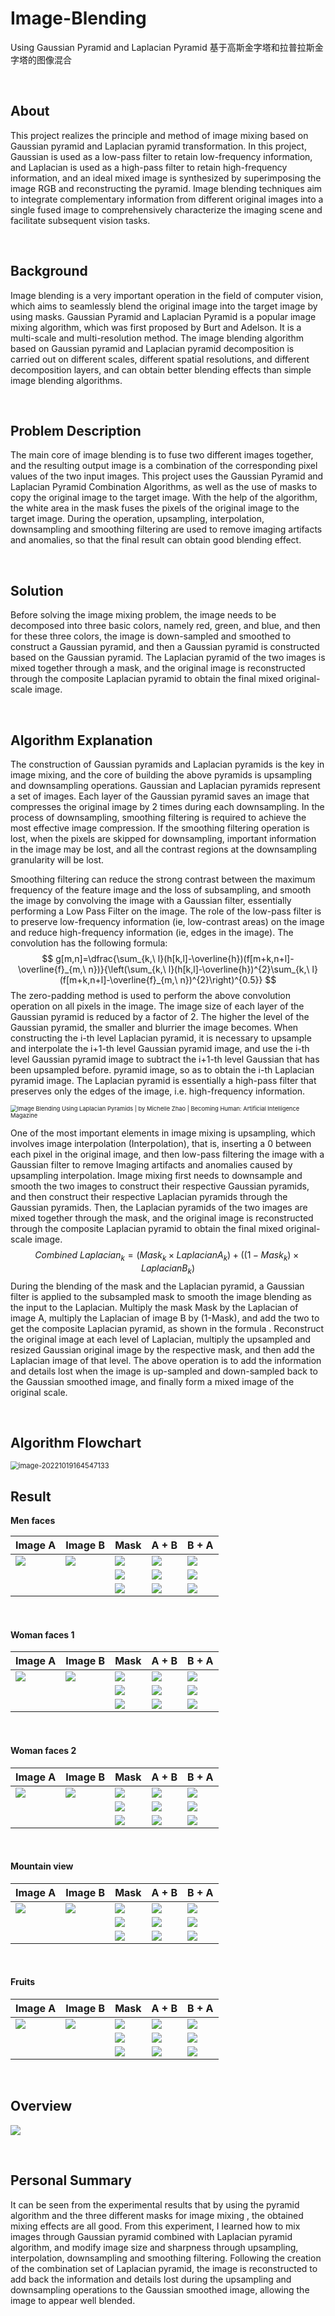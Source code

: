 # Image-Blending
 Using Gaussian Pyramid and Laplacian Pyramid   基于高斯金字塔和拉普拉斯金字塔的图像混合

<br />

## About

This project realizes the principle and method of image mixing based on Gaussian pyramid and Laplacian pyramid transformation. In this project, Gaussian is used as a low-pass filter to retain low-frequency information, and Laplacian is used as a high-pass filter to retain high-frequency information, and an ideal mixed image is synthesized by superimposing the image RGB and reconstructing the pyramid. Image blending techniques aim to integrate complementary information from different original images into a single fused image to comprehensively characterize the imaging scene and facilitate subsequent vision tasks.

<br />

## Background

Image blending is a very important operation in the field of computer vision, which aims to seamlessly blend the original image into the target image by using masks. Gaussian Pyramid and Laplacian Pyramid is a popular image mixing algorithm, which was first proposed by Burt and Adelson. It is a multi-scale and multi-resolution method. The image blending algorithm based on Gaussian pyramid and Laplacian pyramid decomposition is carried out on different scales, different spatial resolutions, and different decomposition layers, and can obtain better blending effects than simple image blending algorithms.

<br />

## Problem Description

The main core of image blending is to fuse two different images together, and the resulting output image is a combination of the corresponding pixel values of the two input images. This project uses the Gaussian Pyramid and Laplacian Pyramid Combination Algorithms, as well as the use of masks to copy the original image to the target image. With the help of the algorithm, the white area in the mask fuses the pixels of the original image to the target image. During the operation, upsampling, interpolation, downsampling and smoothing filtering are used to remove imaging artifacts and anomalies, so that the final result can obtain good blending effect.

<br />

## Solution

Before solving the image mixing problem, the image needs to be decomposed into three basic colors, namely red, green, and blue, and then for these three colors, the image is down-sampled and smoothed to construct a Gaussian pyramid, and then a Gaussian pyramid is constructed based on the Gaussian pyramid. The Laplacian pyramid of the two images is mixed together through a mask, and the original image is reconstructed through the composite Laplacian pyramid to obtain the final mixed original-scale image.

<br />

## Algorithm Explanation

The construction of Gaussian pyramids and Laplacian pyramids is the key in image mixing, and the core of building the above pyramids is upsampling and downsampling operations. Gaussian and Laplacian pyramids represent a set of images. Each layer of the Gaussian pyramid saves an image that compresses the original image by 2 times during each downsampling. In the process of downsampling, smoothing filtering is required to achieve the most effective image compression. If the smoothing filtering operation is lost, when the pixels are skipped for downsampling, important information in the image may be lost, and all the contrast regions at the downsampling granularity will be lost. 

Smoothing filtering can reduce the strong contrast between the maximum frequency of the feature image and the loss of subsampling, and smooth the image by convolving the image with a Gaussian filter, essentially performing a Low Pass Filter on the image. The role of the low-pass filter is to preserve low-frequency information (ie, low-contrast areas) on the image and reduce high-frequency information (ie, edges in the image). The convolution has the following formula:
$$
g[m,n]=\dfrac{\sum_{k,\ l}(h[k,l]-\overline{h})(f[m+k,n+l]-\overline{f}_{m,\ n})}{\left(\sum_{k,\ l}(h[k,l]-\overline{h})^{2}\sum_{k,\ l}(f[m+k,n+l]-\overline{f}_{m,\ n})^{2}\right)^{0.5}}
$$
The zero-padding method is used to perform the above convolution operation on all pixels in the image. The image size of each layer of the Gaussian pyramid is reduced by a factor of 2. The higher the level of the Gaussian pyramid, the smaller and blurrier the image becomes. When constructing the i-th level Laplacian pyramid, it is necessary to upsample and interpolate the i+1-th level Gaussian pyramid image, and use the i-th level Gaussian pyramid image to subtract the i+1-th level Gaussian that has been upsampled before. pyramid image, so as to obtain the i-th Laplacian pyramid image. The Laplacian pyramid is essentially a high-pass filter that preserves only the edges of the image, i.e. high-frequency information.

<img src="README/1lVZXdX3TszKswmqGivSc-g.png" alt="Image Blending Using Laplacian Pyramids | by Michelle Zhao | Becoming  Human: Artificial Intelligence Magazine" style="zoom: 67%;" />

One of the most important elements in image mixing is upsampling, which involves image interpolation (Interpolation), that is, inserting a 0 between each pixel in the original image, and then low-pass filtering the image with a Gaussian filter to remove Imaging artifacts and anomalies caused by upsampling interpolation. Image mixing first needs to downsample and smooth the two images to construct their respective Gaussian pyramids, and then construct their respective Laplacian pyramids through the Gaussian pyramids. Then, the Laplacian pyramids of the two images are mixed together through the mask, and the original image is reconstructed through the composite Laplacian pyramid to obtain the final mixed original-scale image.
$$
Combined \ Laplacian_{k} = (Mask_{k} \times LaplacianA_{k})+((1-Mask_{k}) \times LaplacianB_{k})
$$
During the blending of the mask and the Laplacian pyramid, a Gaussian filter is applied to the subsampled mask to smooth the image blending as the input to the Laplacian. Multiply the mask Mask by the Laplacian of image A, multiply the Laplacian of image B by (1-Mask), and add the two to get the composite Laplacian pyramid, as shown in the formula . Reconstruct the original image at each level of Laplacian, multiply the upsampled and resized Gaussian original image by the respective mask, and then add the Laplacian image of that level. The above operation is to add the information and details lost when the image is up-sampled and down-sampled back to the Gaussian smoothed image, and finally form a mixed image of the original scale.

<br />

## Algorithm Flowchart

<img src="README/image-20221019164547133.png" alt="image-20221019164547133" style="zoom:80%;" />

<br />

## Result

**Men faces**

| Image A              | Image B              | Mask                   | A + B                       | B + A                                       |
| -------------------- | -------------------- | ---------------------- | --------------------------- | ------------------------------------------- |
| ![](README/men1.jpg) | ![](README/men2.jpg) | ![](README/mask.jpg)   | ![](result/finalblend1.png) | ![](README/finalblend2-166478236560413.png) |
|                      |                      | ![](README/mask2.jpeg) | ![](README/finalblend3.png) | ![](README/finalblend4.png)                 |
|                      |                      | ![](README/mask3.jpg)  | ![](README/finalblend5.png) | ![](README/finalblend6.png)                 |

<br />

#### **Woman faces 1**

| Image A                | Image B                | Mask                   | A + B                        | B + A                                        |
| ---------------------- | ---------------------- | ---------------------- | ---------------------------- | -------------------------------------------- |
| ![](README/woman1.jpg) | ![](README/woman4.jpg) | ![](README/mask.jpg)   | ![](result/finalblend7.png)  | ![](README/finalblend8.png)                  |
|                        |                        | ![](README/mask2.jpeg) | ![](README/finalblend9.png)  | ![](README/finalblend10-166478268308320.png) |
|                        |                        | ![](README/mask3.jpg)  | ![](README/finalblend11.png) | ![](README/finalblend12.png)                 |

<br />

#### **Woman faces 2**

| Image A                | Image B                | Mask                   | A + B                        | B + A                        |
| ---------------------- | ---------------------- | ---------------------- | ---------------------------- | ---------------------------- |
| ![](README/woman5.jpg) | ![](README/woman6.jpg) | ![](README/mask.jpg)   | ![](README/finalblend13.png) | ![](README/finalblend14.png) |
|                        |                        | ![](README/mask2.jpeg) | ![](README/finalblend15.png) | ![](README/finalblend16.png) |
|                        |                        | ![](README/mask3.jpg)  | ![](README/finalblend17.png) | ![](README/finalblend18.png) |

<br />

#### **Mountain view**

| Image A                   | Image B                   | Mask                   | A + B                        | B + A                        |
| ------------------------- | ------------------------- | ---------------------- | ---------------------------- | ---------------------------- |
| ![](README/mountain1.jpg) | ![](README/mountain2.jpg) | ![](README/mask.jpg)   | ![](README/finalblend19.png) | ![](README/finalblend20.png) |
|                           |                           | ![](README/mask2.jpeg) | ![](README/finalblend21.png) | ![](README/finalblend22.png) |
|                           |                           | ![](README/mask3.jpg)  | ![](README/finalblend23.png) | ![](README/finalblend24.png) |

<br />

#### **Fruits**

| Image A               | Image B                | Mask                   | A + B                        | B + A                        |
| --------------------- | ---------------------- | ---------------------- | ---------------------------- | ---------------------------- |
| ![](README/apple.jpg) | ![](README/orange.jpg) | ![](README/mask.jpg)   | ![](README/finalblend25.png) | ![](README/finalblend26.png) |
|                       |                        | ![](README/mask2.jpeg) | ![](README/finalblend27.png) | ![](README/finalblend28.png) |
|                       |                        | ![](README/mask3.jpg)  | ![](README/finalblend29.png) | ![](README/finalblend30.png) |

<br />

## Overview

![](README/Laplacian.png)

<br />

## Personal Summary

It can be seen from the experimental results that by using the pyramid algorithm and the three different masks for image mixing , the obtained mixing effects are all good. From this experiment, I learned how to mix images through Gaussian pyramid combined with Laplacian pyramid algorithm, and modify image size and sharpness through upsampling, interpolation, downsampling and smoothing filtering. Following the creation of the combination set of Laplacian pyramid, the image is reconstructed to add back the information and details lost during the upsampling and downsampling operations to the Gaussian smoothed image, allowing the image to appear well blended.

